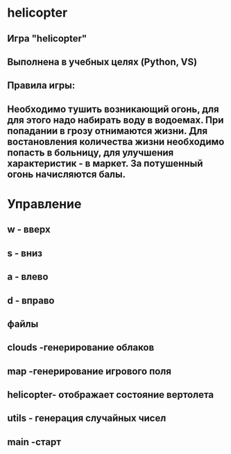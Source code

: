 # helicopter
 
 ## Игра "helicopter"

 ## Выполнена в учебных целях (Python, VS)


 ##          Правила игры:
 ## Необходимо тушить возникающий огонь, для для этого надо набирать воду в водоемах. При попадании в грозу отнимаются жизни. Для востановления количества жизни необходимо попасть в больницу, для улучшения характеристик - в маркет. За потушенный огонь начисляются балы.
 
# Управление

## w -  вверх
## s - вниз
## a - влево
## d - вправо


## файлы
## clouds -генерирование облаков
## map    -генерирование игрового поля
## helicopter- отображает состояние вертолета
## utils - генерация случайных чисел
## main -старт
